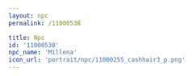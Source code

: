 ```yaml
---
layout: npc
permalink: /11000538

title: Npc
id: '11000538'
npc_name: 'Millena'
icon_url: 'portrait/npc/11000255_cashhair3_p.png'
---
```

